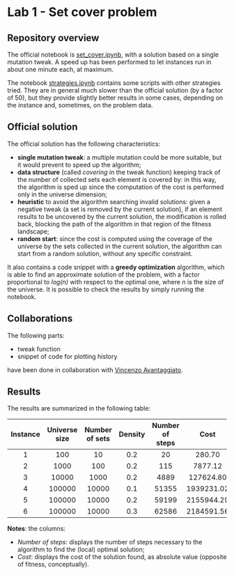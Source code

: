 # Lab 1 - Set cover problem

## Repository overview
The official notebook is [set_cover.ipynb](set_cover.ipynb), with a solution based on a single mutation tweak. A speed up has been performed to let instances run in about one minute each, at maximum.

The notebook [strategies.ipynb](strategies.ipynb) contains some scripts with other strategies tried. They are in general much slower than the official solution (by a factor of 50), but they provide slightly better results in some cases, depending on the instance and, sometimes, on the problem data.

## Official solution
The official solution has the following characteristics:
- **single mutation tweak**: a multiple mutation could be more suitable, but it would prevent to speed up the algorithm;
- **data structure** (called *covering* in the tweak function) keeping track of the number of collected sets each element is covered by: in this way, the algorithm is sped up since the computation of the cost is performed only in the universe dimension;
- **heuristic** to avoid the algorithm searching invalid solutions: given a negative tweak (a set is removed by the current solution), if an element results to be uncovered by the current solution, the modification is rolled back, blocking the path of the algorithm in that region of the fitness landscape;
- **random start**: since the cost is computed using the coverage of the universe by the sets collected in the current solution, the algorithm can start from a random solution, without any specific constraint.

It also contains a code snippet with a **greedy optimization** algorithm, which is able to find an approximate solution of the problem, with a factor proportional to *log(n)* with respect to the optimal one, where *n* is the size of the universe. It is possible to check the results by simply running the notebook.

## Collaborations
The following parts:
- tweak function
- snippet of code for plotting history

have been done in collaboration with [Vincenzo Avantaggiato](https://github.com/VincenzoAvantaggiato). 

## Results
The results are summarized in the following table:

|Instance|Universe size|Number of sets|Density|Number of steps|Cost|
|:--:|:--:  |:--: |:--:|:--: |:--:      |
|1   |100   |10   |0.2 |20   |280.70    |
|2   |1000  |100  |0.2 |115  |7877.12   |
|3   |10000 |1000 |0.2 |4889 |127624.80 |
|4   |100000|10000|0.1 |51355|1939231.02|
|5   |100000|10000|0.2 |59199|2155944.29|
|6   |100000|10000|0.3 |62586|2184591.56|

**Notes**: the columns:
-  *Number of steps*: displays the number of steps necessary to the algorithm to find the (local) optimal solution;
-  *Cost*: displays the cost of the solution found, as absolute value (opposite of fitness, conceptually).
